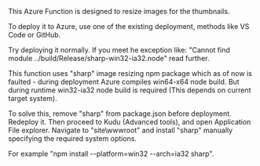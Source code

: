This Azure Function is designed to resize images for the thumbnails.

To deploy it to Azure, use one of the existing deployment,
methods like VS Code or GitHub.

Try deploying it normally. If you meet he exception like:
"Cannot find module ../build/Release/sharp-win32-ia32.node" read further.

This function uses "sharp" image resizing npm package which
as of now is faulted - during deployment Azure compiles
win64-x64 node build. But during runtime win32-ia32 node build 
is required (This depends on current target system).

To solve this, remove "sharp" from package.json before deployment.
Redeploy it.
Then proceed to Kudu (Advanced tools), and open Application File explorer. 
Navigate to "site\wwwroot" and install "sharp" manually specifying
the required system options.

For example "npm install --platform=win32 --arch=ia32 sharp".
 